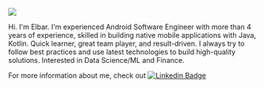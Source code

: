 

![](https://media.giphy.com/media/L8K62iTDkzGX6/giphy.gif) 

Hi. I'm Elbar. I'm experienced Android Software Engineer with more than 4 years of experience, skilled in building native mobile applications with Java, Kotlin. Quick learner, great team player, and result-driven. I always try to follow best practices and use latest technologies to build high-quality solutions. Interested in Data Science/ML and Finance. 

For more information about me, check out    [![Linkedin Badge](https://img.shields.io/badge/-LinkedIn-blue?style=flat-square&logo=Linkedin&logoColor=white&link=https://www.linkedin.com/in/rocketvista/)](https://www.linkedin.com/in/rocketvista/)


